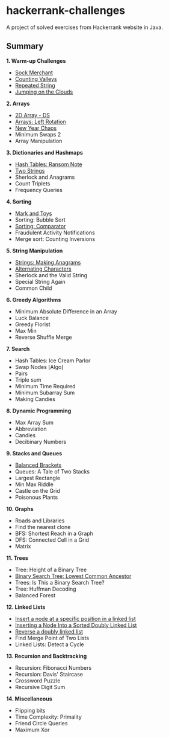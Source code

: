 # hackerrank-challenges

A project of solved exercises from Hackerrank website in Java.

## Summary

<b>1. Warm-up Challenges</b>

* [Sock Merchant](https://github.com/mariazevedo88/hackerrank-challenges/blob/master/src/main/java/io/github/mariazevedo88/hc/prepkit/warmup/SockMerchant.java)
* [Counting Valleys](https://github.com/mariazevedo88/hackerrank-challenges/blob/master/src/main/java/io/github/mariazevedo88/hc/prepkit/warmup/CountingValleys.java)
* [Repeated String](https://github.com/mariazevedo88/hackerrank-challenges/blob/master/src/main/java/io/github/mariazevedo88/hc/prepkit/warmup/RepeatedString.java)
* [Jumping on the Clouds](https://github.com/mariazevedo88/hackerrank-challenges/blob/master/src/main/java/io/github/mariazevedo88/hc/prepkit/warmup/JumpingClouds.java)

<b>2. Arrays</b>

* [2D Array - DS](https://github.com/mariazevedo88/hackerrank-challenges/blob/master/src/main/java/io/github/mariazevedo88/hc/prepkit/arrays/ArrayDS2D.java)
* [Arrays: Left Rotation](https://github.com/mariazevedo88/hackerrank-challenges/blob/master/src/main/java/io/github/mariazevedo88/hc/prepkit/arrays/LeftRotation.java)
* [New Year Chaos](https://github.com/mariazevedo88/hackerrank-challenges/blob/master/src/main/java/io/github/mariazevedo88/hc/prepkit/arrays/NewYearChaos.java)
* Minimum Swaps 2
* Array Manipulation

<b>3. Dictionaries and Hashmaps</b>

* [Hash Tables: Ransom Note](https://github.com/mariazevedo88/hackerrank-challenges/blob/master/src/main/java/io/github/mariazevedo88/hc/prepkit/hashmaps/RansomNote.java)
* [Two Strings](https://github.com/mariazevedo88/hackerrank-challenges/blob/master/src/main/java/io/github/mariazevedo88/hc/prepkit/hashmaps/TwoStrings.java)
* Sherlock and Anagrams
* Count Triplets
* Frequency Queries

<b>4. Sorting</b>

* [Mark and Toys](https://github.com/mariazevedo88/hackerrank-challenges/blob/master/src/main/java/io/github/mariazevedo88/hc/prepkit/sorting/MarkToys.java)
* Sorting: Bubble Sort
* [Sorting: Comparator](https://github.com/mariazevedo88/hackerrank-challenges/blob/master/src/main/java/io/github/mariazevedo88/hc/prepkit/sorting/SortingComparator.java)
* Fraudulent Activity Notifications
* Merge sort: Counting Inversions

<b>5. String Manipulation</b>

* [Strings: Making Anagrams](https://github.com/mariazevedo88/hackerrank-challenges/blob/master/src/main/java/io/github/mariazevedo88/hc/prepkit/strings/MakingAnagrams.java)
* [Alternating Characters](https://github.com/mariazevedo88/hackerrank-challenges/blob/master/src/main/java/io/github/mariazevedo88/hc/prepkit/strings/AlternatingCharacters.java)
* Sherlock and the Valid String
* Special String Again
* Common Child

<b>6. Greedy Algorithms</b>

* Minimum Absolute Difference in an Array
* Luck Balance
* Greedy Florist
* Max Min
* Reverse Shuffle Merge

<b>7. Search</b>

* Hash Tables: Ice Cream Parlor
* Swap Nodes [Algo]
* Pairs
* Triple sum
* Minimum Time Required
* Minimum Subarray Sum
* Making Candies

<b>8. Dynamic Programming</b>

* Max Array Sum
* Abbreviation
* Candies
* Decibinary Numbers

<b>9. Stacks and Queues</b>

* [Balanced Brackets](https://github.com/mariazevedo88/hackerrank-challenges/blob/master/src/main/java/io/github/mariazevedo88/hc/prepkit/stacks/BalancedBrackets.java)
* Queues: A Tale of Two Stacks
* Largest Rectangle
* Min Max Riddle
* Castle on the Grid
* Poisonous Plants

<b>10. Graphs</b>

* Roads and Libraries
* Find the nearest clone
* BFS: Shortest Reach in a Graph
* DFS: Connected Cell in a Grid
* Matrix

<b>11. Trees</b>

* Tree: Height of a Binary Tree
* [Binary Search Tree: Lowest Common Ancestor](https://github.com/mariazevedo88/hackerrank-challenges/blob/master/src/main/java/io/github/mariazevedo88/hc/prepkit/trees/LowestCommonAncestor.java)
* Trees: Is This a Binary Search Tree?
* Tree: Huffman Decoding
* Balanced Forest

<b>12. Linked Lists</b>

* [Insert a node at a specific position in a linked list](https://github.com/mariazevedo88/hackerrank-challenges/blob/master/src/main/java/io/github/mariazevedo88/hc/prepkit/linkedlist/NodeSpecificPosition.java)
* [Inserting a Node Into a Sorted Doubly Linked List](https://github.com/mariazevedo88/hackerrank-challenges/blob/master/src/main/java/io/github/mariazevedo88/hc/prepkit/linkedlist/InsertDoublyLinkedList.java)
* [Reverse a doubly linked list](https://github.com/mariazevedo88/hackerrank-challenges/blob/master/src/main/java/io/github/mariazevedo88/hc/prepkit/linkedlist/ReverseDoublyLinkedList.java)
* Find Merge Point of Two Lists
* Linked Lists: Detect a Cycle

<b>13. Recursion and Backtracking</b>

* Recursion: Fibonacci Numbers
* Recursion: Davis' Staircase
* Crossword Puzzle
* Recursive Digit Sum

<b>14. Miscellaneous</b>

* Flipping bits
* Time Complexity: Primality
* Friend Circle Queries
* Maximum Xor